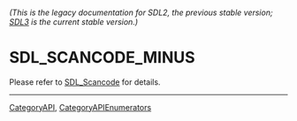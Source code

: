 ###### (This is the legacy documentation for SDL2, the previous stable version; [SDL3](https://wiki.libsdl.org/SDL3/) is the current stable version.)
# SDL_SCANCODE_MINUS

Please refer to [SDL_Scancode](SDL_Scancode) for details.

----
[CategoryAPI](CategoryAPI), [CategoryAPIEnumerators](CategoryAPIEnumerators)

